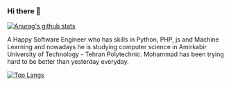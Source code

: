 ### Hi there 👋



[![Anurag's github stats](https://github-readme-stats.vercel.app/api?username=azibom)](https://github.com/azibom/github-readme-stats)   

A Happy Software Engineer who has skills in Python, PHP, js and Machine Learning and nowadays he is studying computer science in Amirkabir University of Technology - Tehran Polytechnic. Mohammad has been trying hard to be better than yesterday everyday. 


[![Top Langs](https://github-readme-stats.vercel.app/api/top-langs/?username=azibom&layout=compact)](https://github.com/anuraghazra/github-readme-stats)

